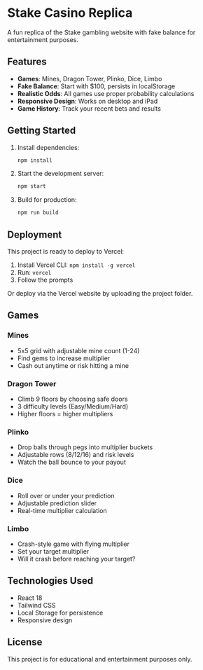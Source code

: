 # Stake Casino Replica

A fun replica of the Stake gambling website with fake balance for entertainment purposes.

## Features

- **Games**: Mines, Dragon Tower, Plinko, Dice, Limbo
- **Fake Balance**: Start with $100, persists in localStorage
- **Realistic Odds**: All games use proper probability calculations
- **Responsive Design**: Works on desktop and iPad
- **Game History**: Track your recent bets and results

## Getting Started

1. Install dependencies:
   ```bash
   npm install
   ```

2. Start the development server:
   ```bash
   npm start
   ```

3. Build for production:
   ```bash
   npm run build
   ```

## Deployment

This project is ready to deploy to Vercel:

1. Install Vercel CLI: `npm install -g vercel`
2. Run: `vercel`
3. Follow the prompts

Or deploy via the Vercel website by uploading the project folder.

## Games

### Mines
- 5x5 grid with adjustable mine count (1-24)
- Find gems to increase multiplier
- Cash out anytime or risk hitting a mine

### Dragon Tower
- Climb 9 floors by choosing safe doors
- 3 difficulty levels (Easy/Medium/Hard)
- Higher floors = higher multipliers

### Plinko
- Drop balls through pegs into multiplier buckets
- Adjustable rows (8/12/16) and risk levels
- Watch the ball bounce to your payout

### Dice
- Roll over or under your prediction
- Adjustable prediction slider
- Real-time multiplier calculation

### Limbo
- Crash-style game with flying multiplier
- Set your target multiplier
- Will it crash before reaching your target?

## Technologies Used

- React 18
- Tailwind CSS
- Local Storage for persistence
- Responsive design

## License

This project is for educational and entertainment purposes only.
